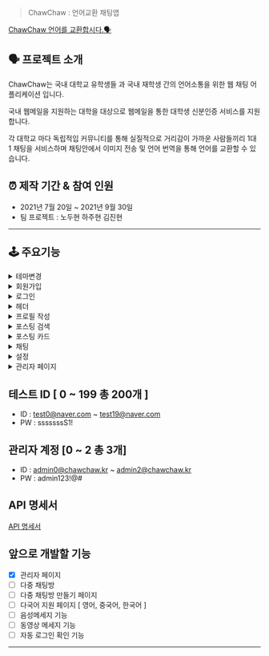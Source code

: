 > ChawChaw : 언어교환 채팅앱
> 

[ChawChaw 언어를 교환합시다.🗣](https://chawchaw.vercel.app/)

## 🗣 프로젝트 소개

ChawChaw는 국내 대학교 유학생들 과 국내 재학생 간의 언어소통을 위한 웹 채팅 어플리케이션 입니다. 

국내 웹메일을 지원하는 대학을 대상으로 웹메일을 통한 대학생 신분인증 서비스를 지원합니다. 

각 대학교 마다 독립적입 커뮤니티를 통해 실질적으로 거리감이 가까운 사람들끼리 1대 1 채팅을 서비스하며 채팅안에서 이미지 전송 및 언어 번역을 통해 언어를 교환할 수 있습니다. 

## ⏰ 제작 기간 & 참여 인원

- 2021년 7월 20일 ~ 2021년 9월 30일
- 팀 프로젝트 : 노두현 하주현 김진현

---

## 🕹 주요기능

<details>
    <summary>테마변경</summary>
    
- 웹 애플리 케이션 전반에 걸쳐 다크모드, 라이트 모드 설정이 가능합니다.
</details>
<details>
    <summary>회원가입</summary>   

- 일반 회원가입
    * 로그인 페이지 → 일반 회원가입 버튼 → 웹메일 인증 페이지 
    
        ![회원가입-일반1.gif](https://s3-us-west-2.amazonaws.com/secure.notion-static.com/91d188e7-0d38-44fb-ad5e-7dd20306522f/회원가입-일반1.gif)    
    * 웹메일 주소 입력 → 발송하기 버튼 →  웹 메일 유효성 검사 → 웹 메일 인증 번호 발송
    
        ![회원가입-일반2.gif](https://s3-us-west-2.amazonaws.com/secure.notion-static.com/09048bd4-b852-4624-8eaa-a24a3bf84c47/회원가입-일반2.gif)
    * 인증번호 입력 → 회원 정보 입력 버튼 → 웹 메일 인증 번호 유효성 검사 → 회원가입 정보 입력 페이지
            
        ![회원가입-일반3.gif](https://s3-us-west-2.amazonaws.com/secure.notion-static.com/9fded45b-b384-4a82-87fc-93def9f10f32/회원가입-일반3.gif)
            
        ![회원가입-일반4.gif](https://s3-us-west-2.amazonaws.com/secure.notion-static.com/05067bf5-b3a4-4d79-81e1-3abec053ef00/회원가입-일반4.gif) 
    * 이메일 유효성 검사 → 이메일 중복검사 → 비밀번호 유효성 검사 → 그외 정보 입력 → 회원가입버튼 →  회원가입 [GUEST]
            
        ![회원가입-일반5.gif](https://s3-us-west-2.amazonaws.com/secure.notion-static.com/77b8f13b-3eaa-4725-8192-e9c54bf8e80d/회원가입-일반5.gif)
            
        ![회원가입-일반6.gif](https://s3-us-west-2.amazonaws.com/secure.notion-static.com/7397fc32-6574-4175-b593-91055f9406d5/회원가입-일반6.gif)
            
        ![회원가입-일반7.gif](https://s3-us-west-2.amazonaws.com/secure.notion-static.com/d28707bf-e439-45e7-84c1-9238bad6e6f2/회원가입-일반7.gif)
            
    ❗️ [GUSET]는 프로필 작성을 하지 않은 회원으로 채팅기능에 제한이 있습니다.     
- 소셜 회원가입
    * 로그인 페이지 → [카카오, 페이스북 버튼] → 소셜 로그인 인증 → 회원가입 여부 확인
    * 비가입 회원인경우 → 회원가입진행 → 웹메일 인증 페에지
    * 웹메일 주소 입력 → 발송하기 버튼 →  웹 메일 유효성 검사 → 웹 메일 인증 번호 발송
    * 회원가입 버튼 → 회원가입 [GUEST]
</details>
<details>
    <summary>로그인</summary>

- 일반 로그인
    * 로그인 페이지 → 이메일, 비밀번호 입력 → 로그인 버튼 → 로그인
    * 학교별  페이지 
            
        ![로그인-일반1.gif](https://s3-us-west-2.amazonaws.com/secure.notion-static.com/188a501c-ad17-46a9-ab71-bcdf37896e8b/로그인-일반1.gif)
 - 소셜 로그인
    * 로그인 페이지 → [카카오, 페이스북 버튼] → 소셜 로그인 인증 → 로그인
    * 학교별 페이지
</details>
<details>
    <summary>헤더</summary>

- 프로필
    
    ![헤더-프로필창.gif](https://s3-us-west-2.amazonaws.com/secure.notion-static.com/0d1b85f8-6aad-4c00-8f23-81034098610c/헤더-프로필창.gif)   
    * 프로필 수정 : 프로필 수정 페이지 이동
    * 채팅창 : 채팅 페이지 이동
    * 설정 : 회원탈퇴 , 소속대학확인, 차단 목록 관리
    * 로그아웃 : 로그아웃 → 로그인 페이지 이동
        
- 새로운 알림
    * 새로운 메세지
        + [ 프로필 사진, 이름, 보낸 메세지, 보낸 메세지 시간 ] 이 표시 됩니다.
        + 해당 메세지를 클릭하면 채팅방으로 이동합니다.
                
            ![새로운메세지 - 알림번호 변함.gif](https://s3-us-west-2.amazonaws.com/secure.notion-static.com/03cb1a67-b452-43ab-9ac4-b97d46d56f66/새로운메세지_-_알림번호_변함.gif)    
            ![헤더-새로운메세지2.gif](https://s3-us-west-2.amazonaws.com/secure.notion-static.com/1b67cf0b-cf75-4730-a410-4dfd5e2002e3/헤더-새로운메세지2.gif)
                
            ![헤더-새로운메세지4.gif](https://s3-us-west-2.amazonaws.com/secure.notion-static.com/a6b8b54c-58e8-4351-a431-157df7be388b/헤더-새로운메세지4.gif)
                
    * 좋아요 메세지
        + [ 프로필 사진, 이름, 좋아요 , 좋아요취소 , 클릭 시간 ] 이 표시 됩니다.
</details>
<details>
    <summary>프로필 작성</summary>

    ![프로필1.gif](https://s3-us-west-2.amazonaws.com/secure.notion-static.com/3ed1205c-4a90-4302-ba3f-16c4d23b492b/프로필1.gif)    
    
- 이미지 수정
    * 이미지 버튼 → 5MB 이하 이미지 선택 → 이미지 업로드 완료
            
        ![프로필2.gif](https://s3-us-west-2.amazonaws.com/secure.notion-static.com/de578f0d-e1f3-4cf3-ae0d-b6098f95936a/프로필2.gif)   
- 이미지 삭제
    * 이미지 삭제버튼 → 이미지 삭제 완료
            
        ![프로필3.gif](https://s3-us-west-2.amazonaws.com/secure.notion-static.com/85a15380-a451-4c31-9bf9-85beabeccb2e/프로필3.gif)  
- 자기소개 수정
    * 코멘트 수정 버튼 → 코멘트 수정 → 업데이트 버튼 
            
        ![프로필4.gif](https://s3-us-west-2.amazonaws.com/secure.notion-static.com/51f9f8ff-6185-4aa0-a031-c29c30cd9fd1/프로필4.gif)    
- 국적, 할수있는 언어, 배우고 싶은언어 추가
    * '+' 버튼 → dropbox 버튼 → select 박스에서 원하는 메뉴 선택'+'  
    * '-' 버튼 → 이전 선택 박스 삭제
    
    ❗️ 국적은 최대 2개, 언어는 최대 4개 선택가능 합니다 
        ![프로필5.gif](https://s3-us-west-2.amazonaws.com/secure.notion-static.com/ead14d66-7e69-40d2-a13b-0a82c0821db8/프로필5.gif)
        
- SNS 주소 수정
    1. [facebook, instagram] 주소 수정 버튼 → 수정 → 업데이트 버튼
            
        ![프로필6.gif](https://s3-us-west-2.amazonaws.com/secure.notion-static.com/ce2b1038-bf6a-4d17-bdac-60b33e041440/프로필6.gif)
            
- 프로필 업로드 버튼 → 프로필
        
    ![프로필7.gif](https://s3-us-west-2.amazonaws.com/secure.notion-static.com/44d6fa0c-5439-476b-9b47-f428f941cfbe/프로필7.gif)
    ❗️ 프로필 업로드시 이미지, SNS 주소를 제외하고 국적, 언어, 희망언어 모두 하나이상 선택해야 업로드가 가능합니다. 
    
        ![프로필8.gif](https://s3-us-west-2.amazonaws.com/secure.notion-static.com/1daad7db-8098-4ce6-8f5e-a2b925c562f3/프로필8.gif)
</details>
<details>
    <summary>포스팅 검색</summary>

프로필 업로드를 하면 학교별 포스팅 페이지에 포스팅이 올라갑니다. 자기 자신의 포스팅은 볼 수 없습니다. 그리고 자신의 학교에 속한 학생들의 포스팅만 볼 수 있습니다. 포스팅은 자신의 프로필을 기반으로 올라갑니다.
- 검색창에 검색하고 싶은 이름 입력 [이름에 해당 입력한 단어가 들어가면 해당 유저의 포스팅이 검색됩니다.]
        
    ![포스팅1.gif](https://s3-us-west-2.amazonaws.com/secure.notion-static.com/69369a3f-fcec-4add-b978-b7cd9dee9983/포스팅1.gif)
- 모국어, 할수 있는 언어, 국적 선택
    
    ![Oct-04-2021 20-49-16.gif](https://s3-us-west-2.amazonaws.com/secure.notion-static.com/4a0d0ebd-a9c7-4069-b0be-974079ab485f/Oct-04-2021_20-49-16.gif)
- Search 버튼 → 포스팅 검색 화면
        
    ![포스팅3.gif](https://s3-us-west-2.amazonaws.com/secure.notion-static.com/a3c1909e-79e0-422f-8063-8b3772ded19f/포스팅3.gif)
❗️자신이 차단한 유저는 검색되지 않습니다. 
    
    ![포스팅4.gif](https://s3-us-west-2.amazonaws.com/secure.notion-static.com/c48ebf1f-68b0-43f5-9220-ed1789f3a7b8/포스팅4.gif)
</details>
<details>
    <summary>포스팅 카드</summary>
    
검색화면에서 보이는 포스팅 카드에는 해당유저의 [ 프로필 사진, 이름, 대표 국적, 대표 언어, 대표 희망 언어 , 간략한 자기소개, 포스팅 좋아요, 포스팅이 올라간 후 시간, 포스팅 카드 조회수 ] 가 표시됩니다. 
    
    ![포스트모달1.gif](https://s3-us-west-2.amazonaws.com/secure.notion-static.com/a3d768b7-9dcd-42df-8a91-78985467a202/포스트모달1.gif)
- 해당 유저의 포스팅 카드를 클릭하면 포스트 카드 모달이 뜨며 자세한 해당 유저의 자세한 프로필을 확인 할수 있습니다.
        
    ![포스트모달5.gif](https://s3-us-west-2.amazonaws.com/secure.notion-static.com/7816db25-f09b-43cf-9a7f-9ef488babb85/포스트모달5.gif)    
- 포스트 카드 모달에는  [ 프로필 사진, 이름, 국적들, 할 수 있는 언어들, 희망 언어들 , 자기소개 전체, 포스팅 좋아요, 포스팅이 올라간 후 시간, 포스팅 카드 조회수, sns 주소, 좋아요 버튼, 차단 버튼, 채팅버튼 ]게시됩니다. 
    
- 좋아요
    
    ![포스트모달2.gif](https://s3-us-west-2.amazonaws.com/secure.notion-static.com/bc276929-c3ec-491a-a2cf-8c16b8d1fd85/포스트모달2.gif)     
    * 좋아요 버튼 :  해당 사용자가 좋아요 표시가 되며 해당 사용자의 좋아요 갯수가 1 올라갑니다. → 좋아요 취소 버튼 변환
    * 좋아요 취소 버튼 : 좋아요 표시가 취소되며 해당 사용자의 좋아요 갯수가 1 내려갑니다. → 좋아요 버튼 변환
- 차단
    
    ![포스트모달3.gif](https://s3-us-west-2.amazonaws.com/secure.notion-static.com/5de4d0cf-3664-4ef8-b54d-9fe922d022be/포스트모달3.gif)
        
    ![포스트모달4.gif](https://s3-us-west-2.amazonaws.com/secure.notion-static.com/281e47c3-9765-4b3c-9e30-29b456c8e7f4/포스트모달4.gif)    
    * 차단 버튼
        + 해당 사용자가 보내는 메세지가 차단
        + 사용자와 차단 대상 모두 서로에게 채팅을 걸수 없음
        + 차단 상태에서 좋아요 취소는 가능하나 좋아요는 할 수 없음
        + 설정 페이지에서 차단목록 관리 가능
    * 차단 해제 버튼
        + 차단 상태의 모든 기능이 다시 정상화 
- TryChat 버튼
        
    ![포스트모달-tryChat.gif](https://s3-us-west-2.amazonaws.com/secure.notion-static.com/4f977806-46f7-4212-a86c-3e22f6bd672f/포스트모달-tryChat.gif)
    * 채팅방 페이지로 이동
    * 해당 사용자와의 채팅방 생성 → 채팅방 목록 추가
    * 해당 사용자와의 채팅방이 메인채팅방 → 메세지 입력창 활성화
</details>
<details>
    <summary>채팅</summary>
    
- 메인 채팅방
    * 헤더
        + 홈버튼 : 학교별 포스트 검색 페이지 이동
                
        ![채팅-홈.gif](https://s3-us-west-2.amazonaws.com/secure.notion-static.com/0655290b-f033-40cf-9773-beb4758830be/채팅-홈.gif)        
    * 채팅방목록  버튼 [모바일 화면] : 채팅방 목록
                
        ![채팅-채팅목록.gif](https://s3-us-west-2.amazonaws.com/secure.notion-static.com/abd455b5-7f26-4c1d-a68a-9803dacd98a7/채팅-채팅목록.gif) 
        + 나가기 버튼 : 채팅방에서 나가기

        ![채팅-나가기.gif](https://s3-us-west-2.amazonaws.com/secure.notion-static.com/d0648f77-ceac-472a-996f-58061ba59aa8/채팅-나가기.gif)
    * 메세지 입력
        + 일반 텍스트 : 일반 텍스트 입력후 'enter' 혹은 보내기 버튼을 누르면 메세지 전송 → 메인 채팅방에 메시지
                
            ![채팅1.gif](https://s3-us-west-2.amazonaws.com/secure.notion-static.com/503c9cc1-c01a-40c8-a548-f804ddfeb90b/채팅1.gif)   
        + 이미지 보내기 : 이미지 버튼 누르고 이미지 선택 [5MB 이하 파일] →  이미지 전송 → 메인 채팅방에 이미지 메시지 띄우기
                
            ![채팅2.gif](https://s3-us-west-2.amazonaws.com/secure.notion-static.com/fc2b0283-271a-4f27-bcc3-f6d2f14a101e/채팅2.gif)
        + 메세지 번역 : 헤더에서 번역이 될 언어를 선택 → 번역을 원하는 메시지 박스 클릭 → 번역 버튼 생성 → 번역 버튼 클릭 → 메세지 박스의 언어가 헤더에 선택한 언어로 번역
            
            ![채팅3.gif](https://s3-us-west-2.amazonaws.com/secure.notion-static.com/3e825703-5ca8-4446-9224-99cce388843c/채팅3.gif)
            
            ![채팅4.gif](https://s3-us-west-2.amazonaws.com/secure.notion-static.com/f0093ee7-be83-4848-978e-11d852d40586/채팅4.gif)
        + 프로필 카드 : 상대방의 프로필 사진 클릭 → 간단한 프로필 카드 모달 생성 → 차단하기 버튼
            
            ![채팅5.gif](https://s3-us-west-2.amazonaws.com/secure.notion-static.com/8d304621-6562-4c0b-b69f-c32b093350ce/채팅5.gif)
            
            ![채팅6.gif](https://s3-us-west-2.amazonaws.com/secure.notion-static.com/f6b74ab1-3f24-458e-83b4-ce88b4545fa7/채팅6.gif)
- 채팅 목록
        
    ![채팅-채팅목록.gif](https://s3-us-west-2.amazonaws.com/secure.notion-static.com/abd455b5-7f26-4c1d-a68a-9803dacd98a7/채팅-채팅목록.gif)
    [ 프로필 사진, 이름, 마지막으로 보낸 메세지, 최근 메세지 시간, 몇개의 새로운 메세지가 왔는지 ] 가 표시 됩니다. 
        
    * 상대방에게 새로운 채팅이 올 경우 : 새로운 채팅목록이 생성됩니다.
            
        ![채팅-새로운채팅.gif](https://s3-us-west-2.amazonaws.com/secure.notion-static.com/8867538b-5b38-44ee-9331-97dae6bed8a0/채팅-새로운채팅.gif)
    * 채팅페이지 들어올 때 : 해당 채팅방에서 새로운 메시지의 갯수를 표시합니다.
            
        ![채팅-새로운채팅2.gif](https://s3-us-west-2.amazonaws.com/secure.notion-static.com/74adc07d-0a0d-4151-ae9d-179ae027bbaa/채팅-새로운채팅2.gif)
    * 채팅방 입장시 : 채팅방에 들어가면 해당 채팅방의 메세지들은 읽음 표시가 되어 새로운 메세지에서 제외 됩니다.
            
        ![채팅-새로운채팅입장.gif](https://s3-us-west-2.amazonaws.com/secure.notion-static.com/7318eaa4-b971-4ed6-88d7-3dc4810a3fcc/채팅-새로운채팅입장.gif)
    * 채팅방에서 알림 표시 : 메세지 알림을 제외한 좋아요 알림만 울립니다.
            
        ![채팅-좋아요알림.gif](https://s3-us-west-2.amazonaws.com/secure.notion-static.com/6ca1472b-0582-4b42-bb12-da1271ad6a50/채팅-좋아요알림.gif)
    ❗️ 채팅중 상대방이 차단을 할 경우
    
        + 채팅방은 여전히 존재합니다. 다만 서로 메세지를 보낼수 없습니다.
        + 차단 된 채팅방에서 메세지를 보내면  더이상 메세지가 보내지지 않습니다.
        + 차단 한 이후의 메세지는 기록에 남겨지지 않습니다.
</details>

<details>
    <summary>설정</summary>

- 회원탈퇴 : 버튼을 누르면 ChawChaw 회원탈퇴가 됩니다. →  로그인 페이지
        
    ![회원삭제.gif](https://s3-us-west-2.amazonaws.com/secure.notion-static.com/d4a151c2-6ba2-4697-9dba-ccfd7ddc2bb1/회원삭제.gif)
- 소속 대학교 : 웹메일을 인증한 대학교가 표시됩니다. [ 수정 불가 ]
- 차단 목록 관리 : 차단한 유저 리스트가 표시됩니다.
    * 차단 해제 버튼 : 차단한 유저의 차단이 해제됩니다. → 차단 버튼 으로 변경 : 차단을 해제한  유저는 새로고침시 보이지 않습니다.
    * 차단 버튼 : 해당 유저를 차단합니다.  →  차단 해제 버튼으로 변경


</details>

<details>
    <summary>관리자 페이지</summary>
    
- 회원 정보 검색
- 회원 정보 관리
- 통계
    + 인기 검색 언어 순위
    + 선택 언어 순위
    + 선택 희망 언어 순위

</details>

## 테스트 ID [ 0 ~ 199 총 200개 ]

- ID : test0@naver.com ~ test19@naver.com
- PW : sssssssS1!

## 관리자 계정 [0 ~ 2 총 3개]

- ID : [admin0@chawchaw.kr](mailto:admin@chawchaw.kr)  ~ admin2@chawchaw.kr
- PW  : admin123!@#

## API 명세서

[API 명세서](https://www.notion.so/API-62e9756e88b5422682e06d773d51c0f2)

## 앞으로 개발할 기능

- [x]  관리자 페이지
- [ ]  다중 채팅방
- [ ]  다중 채팅방 만들기 페이지
- [ ]  다국어 지원 페이지 [ 영어, 중국어, 한국어 ]
- [ ]  음성메세지 기능
- [ ]  동영상 메세지 기능
- [ ]  자동 로그인 확인 기능

---
